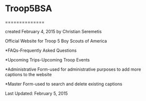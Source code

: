 # Troop5BSA
==============

created February 4, 2015 by Christian Seremetis

Official Website for Troop 5 Boy Scouts of America

*FAQs-Frequently Asked Questions

*Upcoming Trips-Upcoming Troop Events

*Administrative Form-used for administrative purposes to add more captions to the website

*Master Form-used to search and delete existing captions

Last Updated: February 5, 2015